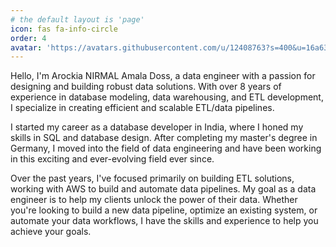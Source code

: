 ```yaml
---
# the default layout is 'page'
icon: fas fa-info-circle
order: 4
avatar: 'https://avatars.githubusercontent.com/u/12408763?s=400&u=16a639d7cffcf21100a23beefca0eedcd62d2501&v=4'
---
```


<p>
Hello, I'm Arockia NIRMAL Amala Doss, a data engineer with a passion for designing and building robust data solutions. With over 8 years of experience in database modeling, data warehousing, and ETL development, I specialize in creating efficient and scalable ETL/data pipelines.

I started my career as a database developer in India, where I honed my skills in SQL and database design. After completing my master's degree in Germany, I moved into the field of data engineering and have been working in this exciting and ever-evolving field ever since.

Over the past years, I've focused primarily on building ETL solutions, working with AWS to build and automate data pipelines. My goal as a data engineer is to help my clients unlock the power of their data. Whether you're looking to build a new data pipeline, optimize an existing system, or automate your data workflows, I have the skills and experience to help you achieve your goals.
</p>